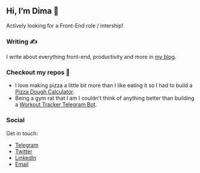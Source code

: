 ## Hi, I’m Dima 👋
Actively looking for a Front-End role / intership!

### Writing ✍
I write about everything front-end, productivity and more in [my blog](https://dmitryanisov.com).

### Checkout my repos 🚧
- I love making pizza a little bit more than I like eating it so I had to build a [Pizza Dough Calculator](https://github.com/dim-anis/pizza-calculator).
- Being a gym rat that I am I couldn't think of anything better than building a [Workout Tracker Telegram Bot](https://github.com/dim-anis/tg-workout-tracker).

### Social
Get in touch:

- [Telegram](https://t.me/dim_anis)
- [Twitter](https://x.com/DmitryAnisov)
- [LinkedIn](https://www.linkedin.com/in/dimanis/)
- [Email](mailto:anis.dim@gmail.com)

